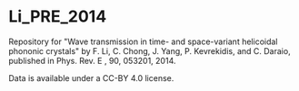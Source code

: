 Li_PRE_2014
===========

Repository for "Wave transmission in time- and space-variant helicoidal phononic crystals" by F. Li, C. Chong, J. Yang, P. Kevrekidis, and C. Daraio, published in Phys. Rev. E , 90, 053201, 2014.

Data is available under a CC-BY 4.0 license.
